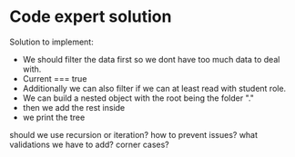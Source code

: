 # Code expert solution

Solution to implement:

- We should filter the data first so we dont have too much data to deal with.
- Current === true
- Additionally we can also filter if we can at least read with student role.
- We can build a nested object with the root being the folder "."
- then we add the rest inside
- we print the tree

should we use recursion or iteration?
how to prevent issues?
what validations we have to add?
corner cases?
